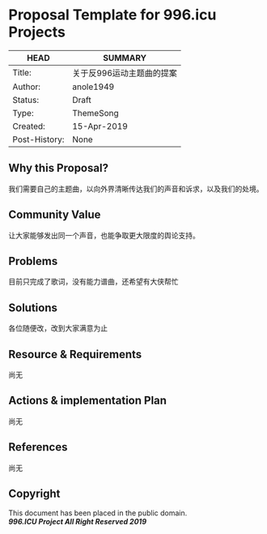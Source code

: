 # Proposal Template for 996.icu Projects

HEAD | SUMMARY
-----|--------
Title:| 关于反996运动主题曲的提案
Author:| anole1949
Status:| Draft
Type:| ThemeSong
Created:| 15-Apr-2019
Post-History:| None

## Why this Proposal?

我们需要自己的主题曲，以向外界清晰传达我们的声音和诉求，以及我们的处境。

## Community Value

让大家能够发出同一个声音，也能争取更大限度的舆论支持。

## Problems

目前只完成了歌词，没有能力谱曲，还希望有大侠帮忙

## Solutions

各位随便改，改到大家满意为止

## Resource & Requirements

尚无

## Actions & implementation Plan

尚无

## References

尚无

## Copyright

This document has been placed in the public domain. <br/>
***996.ICU Project All Right Reserved 2019***
